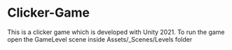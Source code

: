 # Clicker-Game
This is a clicker game which is developed with Unity 2021.
To run the game open the GameLevel scene inside Assets/_Scenes/Levels folder
